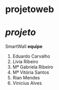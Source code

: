 # projetoweb


# *projeto*
SmartWall
 **equipe** 
1. Eduardo Carvalho
2. Lívia Ribeiro
3. Mª Gabriela Ribeiro
4. Mª Vitória Santos
5. Rian Mendes
6. Vinicius Alves
